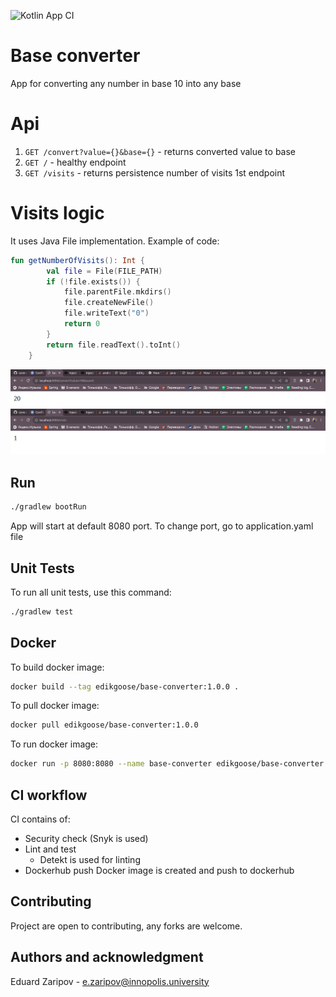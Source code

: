 ![Kotlin App CI](https://github.com/edikgoose/iu-devops/actions/workflows/kotlin_app_ci.yml/badge.svg)

# Base converter
App for converting any number in base 10 into any base

# Api
1. `GET /convert?value={}&base={}` - returns converted value to base
2. `GET /` - healthy endpoint
3. `GET /visits` - returns persistence number of visits 1st endpoint

# Visits logic
It uses Java File implementation.
Example of code:
```kotlin
fun getNumberOfVisits(): Int {
        val file = File(FILE_PATH)
        if (!file.exists()) {
            file.parentFile.mkdirs()
            file.createNewFile()
            file.writeText("0")
            return 0
        }
        return file.readText().toInt()
    }
```
![](pics/kotlin-app.png)
![](pics/kotlin-app-visits.png)



## Run

```bash
./gradlew bootRun
```
App will start at default 8080 port.
To change port, go to application.yaml file

## Unit Tests
To run all unit tests, use this command:
```bash
./gradlew test
```

## Docker
To build docker image:
```bash
docker build --tag edikgoose/base-converter:1.0.0 .
```

To pull docker image:
```bash
docker pull edikgoose/base-converter:1.0.0 
```

To run docker image:
```bash
docker run -p 8080:8080 --name base-converter edikgoose/base-converter:1.0.0
```

## CI workflow
CI contains of:
* Security check (Snyk is used)
* Lint and test 
    * Detekt is used for linting
* Dockerhub push
    Docker image is created and push to dockerhub 

## Contributing
Project are open to contributing, any forks are welcome.

## Authors and acknowledgment
Eduard Zaripov - e.zaripov@innopolis.university
